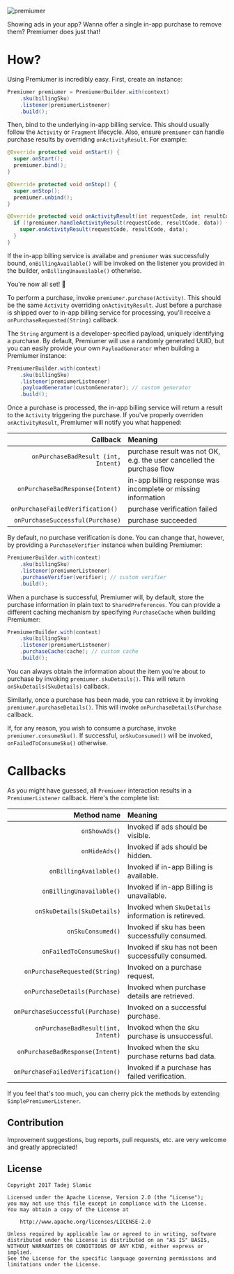![premiumer](http://i.imgur.com/lg5cEE3.png)

Showing ads in your app? Wanna offer a single in-app purchase to remove them? Premiumer does just that!

# How?
Using Premiumer is incredibly easy. First, create an instance:

```java
Premiumer premiumer = PremiumerBuilder.with(context)
    .sku(billingSku)
    .listener(premiumerListnener)
    .build();
```

Then, bind to the underlying in-app billing service. This should usually follow the `Activity` or `Fragment` lifecycle. Also, ensure `premiumer` can handle purchase results by overriding `onActivityResult`. For example:

```java
@Override protected void onStart() {
  super.onStart();
  premiumer.bind();
}

@Override protected void onStop() {
  super.onStop();
  premiumer.unbind();
}

@Override protected void onActivityResult(int requestCode, int resultCode, Intent data) {
  if (!premiumer.handleActivityResult(requestCode, resultCode, data)) {
    super.onActivityResult(requestCode, resultCode, data);
  }
}
```

If the in-app billing service is availabe and `premiumer` was successfully bound, `onBillingAvailable()` will be invoked on the listener you provided in the builder, `onBillingUnavailable()` otherwise.

You're now all set! :tada:

To perform a purchase, invoke `premiumer.purchase(Activity)`. This should be the same `Activity` overriding `onActivityResult`. Just before a purchase is shipped over to in-app billing service for processing, you'll receive a `onPurchaseRequested(String)` callback.

The `String` argument is a developer-specified payload, uniquely identifying a purchase. By default, Premiumer will use a randomly generated UUID, but you can easily provide your own `PayloadGenerator` when building a Premiumer instance:

```java
PremiumerBuilder.with(context)
    .sku(billingSku)
    .listener(premiumerListnener)
    .payloadGenerator(customGenerator); // custom generator
    .build();
```

Once a purchase is processed, the in-app billing service will return a result to the `Activity` triggering the purchase. If you've properly overriden `onActivityResult`, Premiumer will notify you what happened:

| Callback | Meaning |
| ------------: |:-------------|
| `onPurchaseBadResult (int, Intent)` | purchase result was not OK, e.g. the user cancelled the purchase flow |
| `onPurchaseBadResponse(Intent)` | in-app billing response was incomplete or missing information |
| `onPurchaseFailedVerification() ` | purchase verification failed |
| `onPurchaseSuccessful(Purchase)` | purchase succeeded |

By default, no purchase verification is done. You can change that, however, by providing a `PurchaseVerifier` instance when building Premiumer:

```java
PremiumerBuilder.with(context)
    .sku(billingSku)
    .listener(premiumerListnener)
    .purchaseVerifier(verifier); // custom verifier
    .build();
```

When a purchase is successful, Premiumer will, by default, store the purchase information in plain text to `SharedPreferences`. You can provide a different caching mechanism by specifying `PurchaseCache` when building Premiumer:

```java
PremiumerBuilder.with(context)
    .sku(billingSku)
    .listener(premiumerListnener)
    .purchaseCache(cache); // custom cache
    .build();
```

You can always obtain the information about the item you're about to purchase by invoking `premiumer.skuDetails()`. This will return `onSkuDetails(SkuDetails)` callback.

Similarly, once a purchase has been made, you can retrieve it by invoking `premiumer.purchaseDetails()`. This will invoke `onPurchaseDetails(Purchase` callback.

If, for any reason, you wish to consume a purchase, invoke `premiumer.consumeSku()`. If successful, `onSkuConsumed()` will be invoked, `onFailedToConsumeSku()` otherwise.

# Callbacks

As you might have guessed, all `Premiumer` interaction results in a `PremiumerListener` callback. Here's the complete list:

| Method name   | Meaning      |
| ------------: |:-------------|
| `onShowAds()` | Invoked if ads should be visible. |
| `onHideAds()` | Invoked if ads should be hidden. |
| `onBillingAvailable()` | Invoked if in-app Billing is available. |
| `onBillingUnavailable()` | Invoked if in-app Billing is unavailable. |
| `onSkuDetails(SkuDetails)` | Invoked when `SkuDetails` information is retireved. |
| `onSkuConsumed()` | Invoked if sku has been successfully consumed. |
| `onFailedToConsumeSku()` | Invoked if sku has not been successfully consumed. |
| `onPurchaseRequested(String)` | Invoked on a purchase request. |
| `onPurchaseDetails(Purchase)` | Invoked when purchase details are retrieved. |
| `onPurchaseSuccessful(Purchase)` | Invoked on a successful purchase. |
| `onPurchaseBadResult(int, Intent)` | Invoked when the sku purchase is unsuccessful. |
| `onPurchaseBadResponse(Intent)` | Invoked when the sku purchase returns bad data. |
| `onPurchaseFailedVerification()`| Invoked if a purchase has failed verification. |

If you feel that's too much, you can cherry pick the methods by extending `SimplePremiumerListener`.

Contribution
---

Improvement suggestions, bug reports, pull requests, etc. are very welcome and greatly appreciated!

License
---

	Copyright 2017 Tadej Slamic

	Licensed under the Apache License, Version 2.0 (the "License");
	you may not use this file except in compliance with the License.
	You may obtain a copy of the License at

	    http://www.apache.org/licenses/LICENSE-2.0

	Unless required by applicable law or agreed to in writing, software
	distributed under the License is distributed on an "AS IS" BASIS,
	WITHOUT WARRANTIES OR CONDITIONS OF ANY KIND, either express or implied.
	See the License for the specific language governing permissions and
	limitations under the License.
